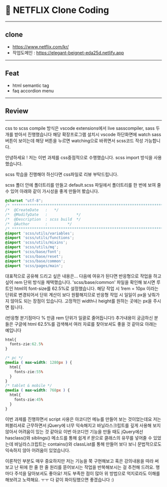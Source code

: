 # 📌 NETFLIX Clone Coding
---
## clone
- https://www.netflix.com/kr/
- 작업도메인 : https://elegant-beignet-eda25d.netlify.app
---
## Feat
- html semantic tag
- faq accordion menu
---
## Review
---
css to scss compile 방식은
vscode extensions에서 live sasscompiler, sass 두개를 받아서 진행했습니다
해당 확장프로그램 설치시 vscode 하단화면에 watch sass 버튼이 보이는데 해당 버튼을 누르면 watching으로 바뀌면서 scss코드 작성 가능합니다.

안녕하세요 !
저는 이번 과제를 css중점적으로 수행했습니다.
scss import 방식을 사용했습니다.

scss 학습을 진행해야 하신다면 css파일로 리뷰 부탁드립니다.

scss 폴더 안에 폴더트리를 만들고 default.scss 파일에서 폴더트리를 한 번에 보여 줄 수 있어
아래와 같이 가시성을 좋게 만들어 봤습니다.
```css
@charset "utf-8";
/* **************************************************************************** */
/*	@CreateDate   :   */
/*	@ModifyDate   :             */
/*	@Description  : scss build  */
/*	@Author       :         */
/* ***************************************************************************** */
@import 'scss/utils/variables';
@import 'scss/utils/functions';
@import 'scss/utils/mixins';
@import 'scss/utils/mq';
@import 'scss/base/font';
@import 'scss/base/reset';
@import 'scss/base/common';
@import 'scss/pages/main';
```

대표적으로 공유해 드리고 싶은 내용은... 다음에 여유가 된다면 반응형으로 작업을 하고 싶어 rem 단위 방식을 채택했습니다.
'scss/base/common' 파일을 확인해 보시면 루트인 html의 font-size를 62.5%로 설정했습니다.
해당 작업 시 1rem = 10px 이라는 단위로 변경되어서 단위 계산이 보다 원활해지므로
반응형 작업 시 일일이 px을 낮춰가지 않아도 되는 장점이 있습니다.
고정적인 width나 height를 원하는 곳에는 px을 주시면 됩니다.

(반응형 분기점마다 % 만큼 rem 단위가 일괄로 줄어듭니다!)
추가내용이 궁금하신 분들은 구글에 html 62.5%를 검색해서 여러 자료를 찾아보셔도 좋을 것 같아요
아래는 예입니다

```css
html{
  fonts-zie:62.5%
}

/* pc */
@media ( max-width: 1280px ) { 
  html{
    fonts-zie:55%
  }
}
/* tablet & mobile */
@media ( max-width: 768px ) {
  html{
    fonts-zie:45%
  }
}
```
이번 과제를 진행하면서 script 사용은 아코디언 메뉴를 만들어 보는 것이었는데요
저는 퍼블리셔로 근무하면서 jQuery에 너무 익숙해지고 바닐라스크립트를 깊게 사용해 보지 않아서 어려움이 있는 것 같아요
이번 아코디언 기능을 만들 때도 jQuery에선 hasclass()와 siblings() 메소드를 통해
쉽게 if 문으로 클래스의 유무를 넣어줄 수 있었는데
바닐라스크립트는 contains()와 classList를 통해 만들어 보다 보니 문법적으로도 익숙하지 않아 어려움이 있었습니다.

이론적인 부분도 매우 중요하지만 저는 기능을 쭉 구현해보고 혹은 강의내용을 따라 써보고 난 뒤에
한 줄 한 줄 원리를 뜯어보시는 작업을 반복해보시는 걸 추천해 드려요. 행마다 주석을 달아보셔도 좋아요!
저도 부족한 점이 많아 위 방법으로 억지로라도 이해를 해보려고 노력해요. ㅜㅜ
다 같이 화이팅했으면 좋겠습니다 :)